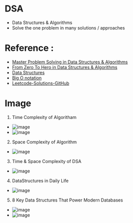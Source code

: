 # DSA
* Data Structures &amp; Algorithms
* Solve the one problem in many solutions / approaches

# Reference : 
* [Master Problem Solving in Data Structures & Algorithms](https://medium.com/@tushar_patil/master-problem-solving-in-data-structures-algorithms-7abd106ca630)
* [From Zero To Hero in Data Structures & Algorithms](https://medium.com/@tushar_patil/how-to-prepare-for-dsa-zero-to-hero-53ee4b1e1ebd)
* [Data Structures](https://www.geeksforgeeks.org/data-structures/?ref=shm)
* [Big O notation](https://en.wikipedia.org/wiki/Big_O_notation)
* [Leetcode-Solutions-GitHub](https://github.com/AnasImloul/Leetcode-Solutions)

# Image
1. Time Complexity of Algoritham
* ![image](https://github.com/user-attachments/assets/fc43df14-117b-403a-9737-c33abfd97984)
* ![image](https://github.com/user-attachments/assets/92e87487-8b5e-4743-b718-9a914166e374)
2. Space Complexity of Algorithm
* ![image](https://github.com/user-attachments/assets/896392c4-2a9a-4f54-9a07-92e47ec0dc25)
3. Time & Space Complexity of DSA
* ![image](https://user-images.githubusercontent.com/7721150/183982045-1584a576-b76a-4c8e-b876-acbef838074c.png)
4. DataStructures in Daily Life
* ![image](https://user-images.githubusercontent.com/7721150/231829293-2f64d238-e98a-4ad9-a26f-cf27a0d0ded5.png)
5. 8 Key Data Structures That Power Modern Databases
* ![image](https://github.com/user-attachments/assets/baf85556-badb-45f2-a556-b24528ccf611)
* ![image](https://github.com/user-attachments/assets/4cbd0948-ff8e-4e20-aa52-cd26f211e452)






